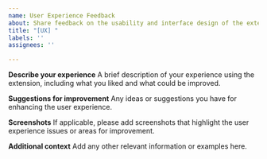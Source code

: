 ```yaml
---
name: User Experience Feedback
about: Share feedback on the usability and interface design of the extension
title: "[UX] "
labels: ''
assignees: ''

---
```


**Describe your experience**
A brief description of your experience using the extension, including what you liked and what could be improved.

**Suggestions for improvement**
Any ideas or suggestions you have for enhancing the user experience.

**Screenshots**
If applicable, please add screenshots that highlight the user experience issues or areas for improvement.

**Additional context**
Add any other relevant information or examples here.
